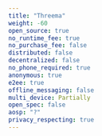 ```yaml
---
title: "Threema"
weight: -60
open_source: true
no_runtime_fee: true
no_purchase_fee: false
distributed: false
decentralized: false
no_phone_required: true
anonymous: true
e2ee: true
offline_messaging: false
multi_device: Partially
open_spec: false
aosp: "?"
privacy_respecting: true
---
```



